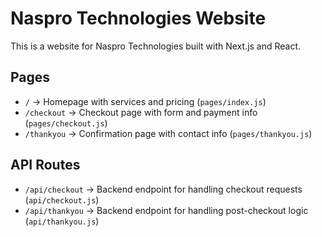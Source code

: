 # Naspro Technologies Website

This is a website for Naspro Technologies built with Next.js and React.

## Pages

- `/` → Homepage with services and pricing (`pages/index.js`)
- `/checkout` → Checkout page with form and payment info (`pages/checkout.js`)
- `/thankyou` → Confirmation page with contact info (`pages/thankyou.js`)

## API Routes

- `/api/checkout` → Backend endpoint for handling checkout requests (`api/checkout.js`)
- `/api/thankyou` → Backend endpoint for handling post-checkout logic (`api/thankyou.js`)

